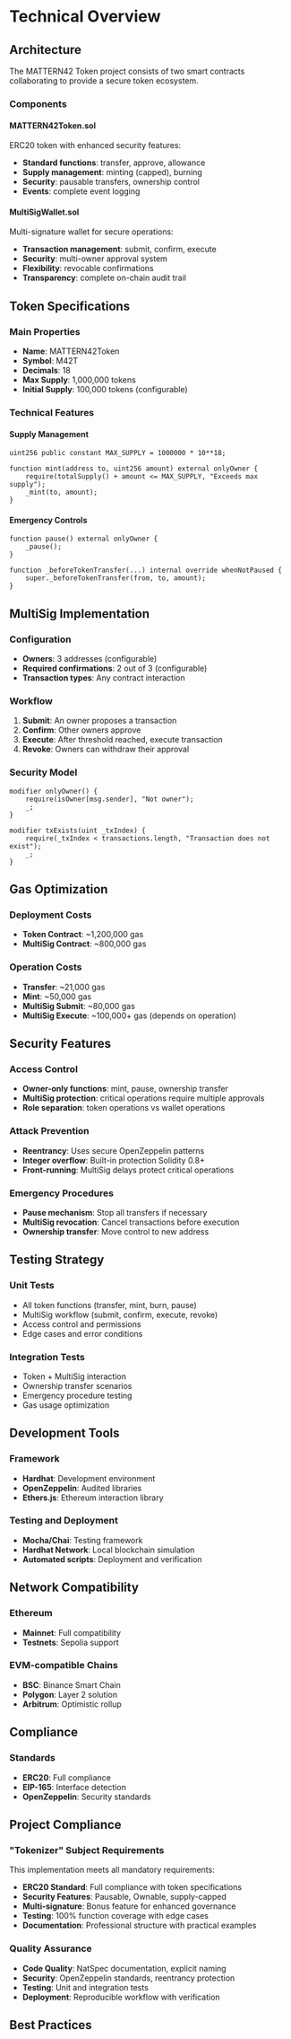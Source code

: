 # Technical Overview

## Architecture

The MATTERN42 Token project consists of two smart contracts collaborating to provide a secure token ecosystem.

### Components

#### MATTERN42Token.sol

ERC20 token with enhanced security features:

- **Standard functions**: transfer, approve, allowance
- **Supply management**: minting (capped), burning
- **Security**: pausable transfers, ownership control
- **Events**: complete event logging

#### MultiSigWallet.sol

Multi-signature wallet for secure operations:

- **Transaction management**: submit, confirm, execute
- **Security**: multi-owner approval system
- **Flexibility**: revocable confirmations
- **Transparency**: complete on-chain audit trail

## Token Specifications

### Main Properties

- **Name**: MATTERN42Token
- **Symbol**: M42T
- **Decimals**: 18
- **Max Supply**: 1,000,000 tokens
- **Initial Supply**: 100,000 tokens (configurable)

### Technical Features

#### Supply Management

```solidity
uint256 public constant MAX_SUPPLY = 1000000 * 10**18;

function mint(address to, uint256 amount) external onlyOwner {
    require(totalSupply() + amount <= MAX_SUPPLY, "Exceeds max supply");
    _mint(to, amount);
}
```

#### Emergency Controls

```solidity
function pause() external onlyOwner {
    _pause();
}

function _beforeTokenTransfer(...) internal override whenNotPaused {
    super._beforeTokenTransfer(from, to, amount);
}
```

## MultiSig Implementation

### Configuration

- **Owners**: 3 addresses (configurable)
- **Required confirmations**: 2 out of 3 (configurable)
- **Transaction types**: Any contract interaction

### Workflow

1. **Submit**: An owner proposes a transaction
2. **Confirm**: Other owners approve
3. **Execute**: After threshold reached, execute transaction
4. **Revoke**: Owners can withdraw their approval

### Security Model

```solidity
modifier onlyOwner() {
    require(isOwner[msg.sender], "Not owner");
    _;
}

modifier txExists(uint _txIndex) {
    require(_txIndex < transactions.length, "Transaction does not exist");
    _;
}
```

## Gas Optimization

### Deployment Costs

- **Token Contract**: ~1,200,000 gas
- **MultiSig Contract**: ~800,000 gas

### Operation Costs

- **Transfer**: ~21,000 gas
- **Mint**: ~50,000 gas
- **MultiSig Submit**: ~80,000 gas
- **MultiSig Execute**: ~100,000+ gas (depends on operation)

## Security Features

### Access Control

- **Owner-only functions**: mint, pause, ownership transfer
- **MultiSig protection**: critical operations require multiple approvals
- **Role separation**: token operations vs wallet operations

### Attack Prevention

- **Reentrancy**: Uses secure OpenZeppelin patterns
- **Integer overflow**: Built-in protection Solidity 0.8+
- **Front-running**: MultiSig delays protect critical operations

### Emergency Procedures

- **Pause mechanism**: Stop all transfers if necessary
- **MultiSig revocation**: Cancel transactions before execution
- **Ownership transfer**: Move control to new address

## Testing Strategy

### Unit Tests

- All token functions (transfer, mint, burn, pause)
- MultiSig workflow (submit, confirm, execute, revoke)
- Access control and permissions
- Edge cases and error conditions

### Integration Tests

- Token + MultiSig interaction
- Ownership transfer scenarios
- Emergency procedure testing
- Gas usage optimization

## Development Tools

### Framework

- **Hardhat**: Development environment
- **OpenZeppelin**: Audited libraries
- **Ethers.js**: Ethereum interaction library

### Testing and Deployment

- **Mocha/Chai**: Testing framework
- **Hardhat Network**: Local blockchain simulation
- **Automated scripts**: Deployment and verification

## Network Compatibility

### Ethereum

- **Mainnet**: Full compatibility
- **Testnets**: Sepolia support

### EVM-compatible Chains

- **BSC**: Binance Smart Chain
- **Polygon**: Layer 2 solution
- **Arbitrum**: Optimistic rollup

## Compliance

### Standards

- **ERC20**: Full compliance
- **EIP-165**: Interface detection
- **OpenZeppelin**: Security standards

## Project Compliance

### "Tokenizer" Subject Requirements

This implementation meets all mandatory requirements:

- **ERC20 Standard**: Full compliance with token specifications
- **Security Features**: Pausable, Ownable, supply-capped
- **Multi-signature**: Bonus feature for enhanced governance
- **Testing**: 100% function coverage with edge cases
- **Documentation**: Professional structure with practical examples

### Quality Assurance

- **Code Quality**: NatSpec documentation, explicit naming
- **Security**: OpenZeppelin standards, reentrancy protection
- **Testing**: Unit and integration tests
- **Deployment**: Reproducible workflow with verification

## Best Practices
